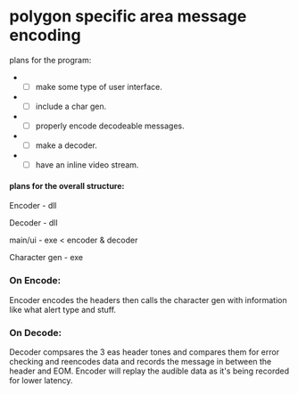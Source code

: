 # polygon specific area message encoding
plans for the program:
- - [ ] make some type of user interface.
- - [ ] include a char gen.
- - [ ] properly encode decodeable messages.
- - [ ] make a decoder.
- - [ ] have an inline video stream.

#### plans for the overall structure:  
Encoder - dll

Decoder - dll 

main/ui - exe < encoder & decoder

Character gen - exe

### On Encode:
Encoder encodes the headers then calls the character gen with information like what alert type and stuff.

### On Decode:
Decoder compsares the 3 eas header tones and compares them for error checking and reencodes data and records the message in between the header and EOM. Encoder will replay the audible data as it's being recorded for lower latency.

